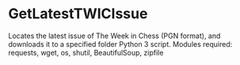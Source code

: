 # GetLatestTWICIssue
Locates the latest issue of The Week in Chess (PGN format), and downloads it to a specified folder
Python 3 script. 
Modules required:  requests, wget, os, shutil, BeautifulSoup, zipfile

